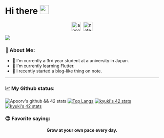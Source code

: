 # Hi there <img src="https://github.com/TheDudeThatCode/TheDudeThatCode/blob/master/Assets/Hi.gif" width="29px">
<p align="center">
<a href="https://twitter.com/yuuuki81" target="blank"><img align="center" src="https://cdn.jsdelivr.net/npm/simple-icons@3.0.1/icons/twitter.svg" alt="apoorv__tyagi" width="30" /></a>&nbsp;
<a href="https://note.com/kyuki810"><img align="center" alt="note" width="30px" src="https://simpleicons.org/icons/microsoftonenote.svg" /></a>
</p>

![](https://camo.githubusercontent.com/992babdffd8c74a1502de375fbdf7e4d54773242/68747470733a2f2f6d656469612e67697068792e636f6d2f6d656469612f53576f536b4e36447854737a71494b4571762f67697068792e676966)

### 🤵 About Me:
+ 🏫 I'm currently a 3rd year student at a university in Japan.
+ 🌱 I'm currently learning Flutter.
+ 📝 I recently started a blog-like thing on note.

---
### 📈 My Github status:
![Apoorv's github && 42 stats](https://github-readme-stats.vercel.app/api?username=yuki-katayama&show_icons=true&title_color=ffc857&icon_color=8ac926&text_color=daf7dc&bg_color=151515&hide=["stars"])
[![Top Langs](https://github-readme-stats.vercel.app/api/top-langs/?username=yuki-katayama&layout=compact&text_color=daf7dc&bg_color=151515)](https://github.com/anuraghazra/github-readme-stats)
[![kyuki's 42 stats](https://badge42.herokuapp.com/api/stats/kyuki?cursus=C%20Piscine)](https://github.com/kyuki/badge42)
[![kyuki's 42 stats](https://badge42.herokuapp.com/api/stats/kyuki?cursus=42cursus)](https://github.com/kyuki/badge42)
### 😍 Favorite saying:
<div style="text-align: center;">
<h4>Grow at your own pace every day.</h>
</div>

